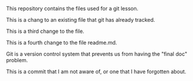 This repository contains the files used for a git lesson.

This is a chang to an existing file that git has already tracked.


This is a third change to the file.

This is a fourth change to the file readme.md.

Git is a version control system that prevents us from having the "final doc" problem.


This is a commit that I am not aware of, or one that I have forgotten about.
